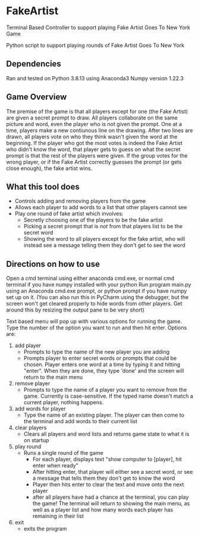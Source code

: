 # FakeArtist
Terminal Based Controller to support playing Fake Artist Goes To New York Game

Python script to support playing rounds of Fake Artist Goes To New York

## Dependencies
Ran and tested on Python 3.8.13 using Anaconda3
Numpy version 1.22.3

## Game Overview
The premise of the game is that all players except for one (the Fake Artist) are given a secret prompt to draw.
All players collaborate on the same picture and word, even the player who is not given the prompt.
One at a time, players make a new contiunous line on the drawing.
After two lines are drawn, all players vote on who they think wasn't given the word at the beginning.
If the player who got the most votes is indeed the Fake Artist who didn't know the word, that player gets to guess on what the secret prompt is that the rest of the players were given.
If the group votes for the wrong player, or if the Fake Artist correctly guesses the prompt (or gets close enough), the fake artist wins.

## What this tool does
* Controls adding and removing players from the game
* Allows each player to add words to a list that other players cannot see
* Play one round of fake artist which involves:
  * Secretly choosing one of the players to be the fake artist
  * Picking a secret prompt that is _not_ from that players list to be the secret word
  * Showing the word to all players except for the fake artist, who will instead see a message telling them they don't get to see the word


## Directions on how to use
Open a cmd terminal using either anaconda cmd.exe, or normal cmd terminal if you have numpy installed with your python
Run program main.py using an Anaconda cmd.exe prompt, or python prompt if you have numpy set up on it.
(You can also run this in PyCharm using the debugger, but the screen won't get cleared properly to hide words from other players. Get around this by resizing the output pane to be very short)

Text based menu will pop up with various options for running the game. Type the number of the option you want to run and then hit enter.
Options are:
1. add player
   - Prompts to type the name of the new player you are adding
   - Prompts player to enter secret words or prompts that could be chosen. Player enters one word at a time by typing it and hitting "enter". When they are done, they type 'done' and the screen will return to the main menu
2. remove player
   - Prompts to type the name of a player you want to remove from the game. Currently is case-sensitive. If the typed name doesn't match a current player, nothing happens.
3. add words for player
   - Type the name of an existing player. The player can then come to the terminal and add words to their current list
4. clear players
   - Clears all players and word lists and returns game state to what it is on startup
5. play round
   - Runs a single round of the game
     - For each player, displays text "show computer to [player], hit enter when ready"
     - After hitting enter, that player will either see a secret word, or see a message that tells them they don't get to know the word
     - Player then hits enter to clear the text and move onto the next player
     - after all players have had a chance at the terminal, you can play the game! The terminal will return to showing the main menu, as well as a player list and how many words each player has remaining in their list
 6. exit
    - exits the program



